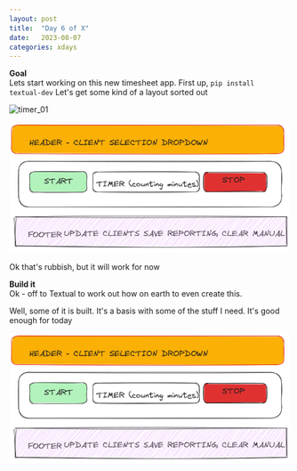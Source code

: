 ```yaml
---
layout: post
title:  "Day 6 of X"
date:   2023-08-07
categories: xdays
---
```

**Goal**  
Lets start working on this new timesheet app. First up, `pip install textual-dev` Let's get some kind of a layout sorted out

![timer_01](https://github.com/cmartin-cay/cmartin-cay.github.io/assets/17892867/27f8994c-6a70-481d-acdc-cb3c56921ef5)

![timer](https://github.com/cmartin-cay/cmartin-cay.github.io/blob/0f95925f2ce812ba188cc48b19d766158ba5656d/assets/timer_01.png)

Ok that's rubbish, but it will work for now

**Build it**  
Ok - off to Textual to work out how on earth to even create this.

Well, some of it is built. It's a basis with some of the stuff I need. It's good enough for today

![timer2](assets/timer_01.png)
